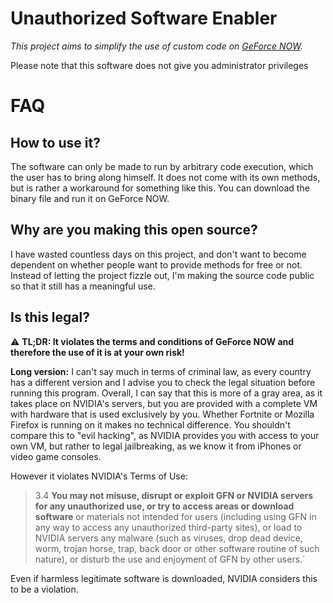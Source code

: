 # Unauthorized Software Enabler
*This  project  aims  to  simplify  the  use  of  custom code  on  [GeForce  NOW](https://www.nvidia.com/geforce-now).*

Please note that this software does not give you administrator privileges

# FAQ
## How to use it?
The software can only be made to run by arbitrary code execution, which the user has to bring along himself. It does not come with its own methods, but is rather a workaround for something like this. You can download the binary file and run it on GeForce NOW.

## Why are you making this open source?
I have wasted countless days on this project, and don't want to become dependent on whether people want to provide methods for free or not. Instead of letting the project fizzle out, I'm making the source code public so that it still has a meaningful use.

## Is this legal?
⚠️ **TL;DR: It violates the terms and conditions of GeForce NOW and therefore the use of it is at your own risk!**

**Long version:** I can't say much in terms of criminal law, as every country has a different version and I advise you to check the legal situation before running this program. Overall, I can say that this is more of a gray area, as it takes place on NVIDIA's servers, but you are provided with a complete VM with hardware that is used exclusively by you. Whether Fortnite or Mozilla Firefox is running on it makes no technical difference. You shouldn't compare this to "evil hacking", as NVIDIA provides you with access to your own VM, but rather to legal jailbreaking, as we know it from iPhones or video game consoles. 

However it violates NVIDIA's Terms of Use:

> 3.4 **You may not misuse, disrupt or exploit GFN or NVIDIA servers for any unauthorized use, or try to access areas or download software** or
> materials not intended for users (including using GFN in any way to
> access any unauthorized third-party sites), or load to NVIDIA servers
> any malware (such as viruses, drop dead device, worm, trojan horse,
> trap, back door or other software routine of such nature), or disturb
> the use and enjoyment of GFN by other users.`

Even  if  harmless  legitimate  software  is  downloaded,  NVIDIA  considers  this  to  be  a  violation.

